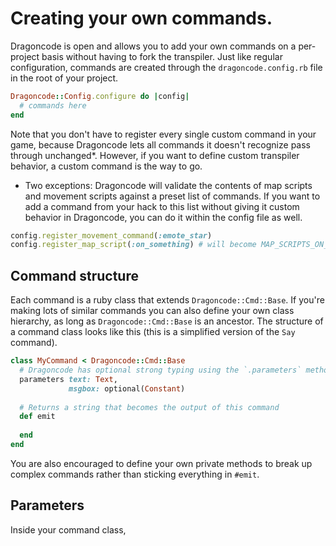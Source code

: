 # Creating your own commands.

Dragoncode is open and allows you to add your own commands on a per-project basis without having to fork the transpiler. Just like regular configuration, commands are created through the `dragoncode.config.rb` file in the root of your project.

```ruby
Dragoncode::Config.configure do |config|
  # commands here
end
```

Note that you don't have to register every single custom command in your game, because Dragoncode lets all commands it doesn't recognize pass through unchanged*. However, if you want to define custom transpiler behavior, a custom command is the way to go.

* Two exceptions: Dragoncode will validate the contents of map scripts and movement scripts against a preset list of commands. If you want to add a command from your hack to this list without giving it custom behavior in Dragoncode, you can do it within the config file as well.
```ruby
config.register_movement_command(:emote_star)
config.register_map_script(:on_something) # will become MAP_SCRIPTS_ON_SOMETHING
```

## Command structure

Each command is a ruby class that extends `Dragoncode::Cmd::Base`. If you're making lots of similar commands you can also define your own class hierarchy, as long as `Dragoncode::Cmd::Base` is an ancestor. The structure of a command class looks like this (this is a simplified version of the `Say` command).

```ruby
class MyCommand < Dragoncode::Cmd::Base
  # Dragoncode has optional strong typing using the `.parameters` method.
  parameters text: Text,
             msgbox: optional(Constant)
  
  # Returns a string that becomes the output of this command
  def emit
    
  end
end
```

You are also encouraged to define your own private methods to break up complex commands rather than sticking everything in `#emit`.

## Parameters

Inside your command class, 
